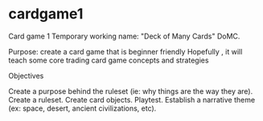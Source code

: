 # cardgame1
Card game 1
Temporary working name: "Deck of Many Cards" DoMC. 


Purpose: create a card game that is beginner friendly 
Hopefully , it will teach some core trading card game concepts and strategies

Objectives

Create a purpose behind the ruleset (ie: why things are the way they are).
Create a ruleset.
Create card objects.
Playtest.
Establish a narrative theme (ex: space, desert, ancient civilizations, etc). 
